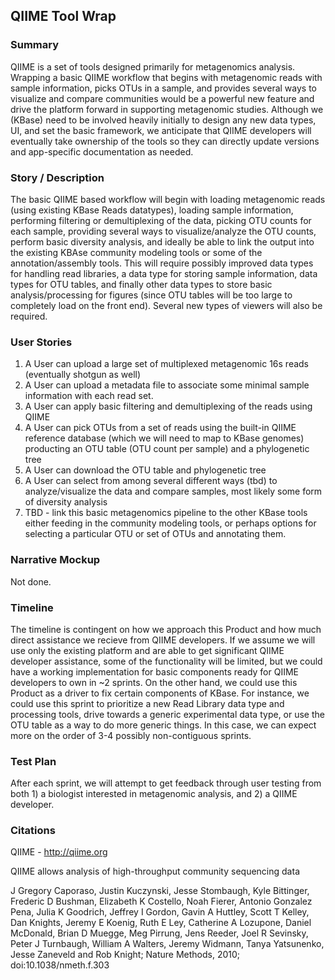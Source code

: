 ## QIIME Tool Wrap

### Summary
QIIME is a set of tools designed primarily for metagenomics analysis.  Wrapping a basic QIIME workflow that begins with metagenomic reads with sample information, picks OTUs in a sample, and provides several ways to visualize and compare communities would be a powerful new feature and drive the platform forward in supporting metagenomic studies.  Although we (KBase) need to be involved heavily initially to design any new data types, UI, and set the basic framework, we anticipate that QIIME developers will eventually take ownership of the tools so they can directly update versions and app-specific documentation as needed.

### Story / Description
The basic QIIME based workflow will begin with loading metagenomic reads (using existing KBase Reads datatypes), loading sample information, performing filtering or demultiplexing of the data, picking OTU counts for each sample, providing several ways to visualize/analyze the OTU counts, perform basic diversity analysis, and ideally be able to link the output into the existing KBAse community modeling tools or some of the annotation/assembly tools.  This will require possibly improved data types for handling read libraries, a data type for storing sample information, data types for OTU tables, and finally other data types to store basic analysis/processing for figures (since OTU tables will be too large to completely load on the front end).  Several new types of viewers will also be required.

### User Stories

1. A User can upload a large set of multiplexed metagenomic 16s reads (eventually shotgun as well)
2. A User can upload a metadata file to associate some minimal sample information with each read set.
3. A User can apply basic filtering and demultiplexing of the reads using QIIME
4. A User can pick OTUs from a set of reads using the built-in QIIME reference database (which we will need to map to KBase genomes) producting an OTU table (OTU count per sample) and a phylogenetic tree
5. A User can download the OTU table and phylogenetic tree
6. A User can select from among several different ways (tbd) to analyze/visualize the data and compare samples, most likely some form of diversity analysis
7. TBD - link this basic metagenomics pipeline to the other KBase tools either feeding in the community modeling tools, or perhaps options for selecting a particular OTU or set of OTUs and annotating them.


### Narrative Mockup
Not done.

### Timeline
The timeline is contingent on how we approach this Product and how much direct assistance we recieve from QIIME developers.  If we assume we will use only the existing platform and are able to get significant QIIME developer assistance, some of the functionality will be limited, but we could have a working implementation for basic components ready for QIIME developers to own in ~2 sprints.  On the other hand, we could use this Product as a driver to fix certain components of KBase.  For instance, we could use this sprint to prioritize a new Read Library data type and processing tools, drive towards a generic experimental data type, or use the OTU table as a way to do more generic things.  In this case, we can expect more on the order of 3-4 possibly non-contiguous sprints.


### Test Plan
After each sprint, we will attempt to get feedback through user testing from both 1) a biologist interested in metagenomic analysis, and 2) a QIIME developer.


### Citations
QIIME - http://qiime.org

QIIME allows analysis of high-throughput community sequencing data

J Gregory Caporaso, Justin Kuczynski, Jesse Stombaugh, Kyle Bittinger, Frederic D Bushman, Elizabeth K Costello, Noah Fierer, Antonio Gonzalez Pena, Julia K Goodrich, Jeffrey I Gordon, Gavin A Huttley, Scott T Kelley, Dan Knights, Jeremy E Koenig, Ruth E Ley, Catherine A Lozupone, Daniel McDonald, Brian D Muegge, Meg Pirrung, Jens Reeder, Joel R Sevinsky, Peter J Turnbaugh, William A Walters, Jeremy Widmann, Tanya Yatsunenko, Jesse Zaneveld and Rob Knight; Nature Methods, 2010; doi:10.1038/nmeth.f.303

